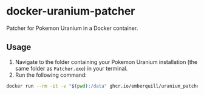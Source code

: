 # docker-uranium-patcher
Patcher for Pokemon Uranium in a Docker container.

## Usage

1. Navigate to the folder containing your Pokemon Uranium installation (the same folder as `Patcher.exe`) in your terminal.
2. Run the following command:

```bash
docker run --rm -it -v "$(pwd):/data" ghcr.io/emberquill/uranium_patcher:latest
```
